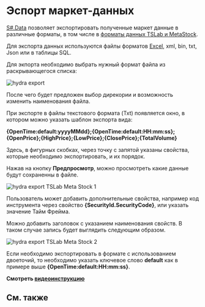 # Эспорт маркет\-данных

[S\#.Data](Hydra.md) позволяет экспортировать полученные маркет данные в различные форматы, в том числе в [форматы данных TSLab и MetaStock](Hydra_Export_TSLab_MetaStock.md).

Для экспорта данных используются файлы форматов [Excel](https://ru.wikipedia.org/wiki/Excel), xml, bin, txt, Json или в таблицы SQL.

Для экпорта необходимо выбрать нужный формат файла из раскрывающегося списка:

![hydra export](~/images/hydra_export.png)

После чего будет предложен выбор дирекории и возможность изменить наименования файла.

При экспорте в файлы текстового формата (Txt) появляется окно, в котором можно указать шаблон экспорта вида: 

**{OpenTime:default:yyyyMMdd};{OpenTime:default:HH:mm:ss};{OpenPrice};{HighPrice};{LowPrice};{ClosePrice};{TotalVolume}**

Здесь, в фигурных скобках, через точку с запятой указаны свойства, которые необходимо экспортировать, и их порядок.

Нажав на кнопку **Предпросмотр**, можно просмотреть какие данные будут сохраненны в файле.

![hydra export TSLab Meta Stock 1](~/images/hydra_export_TSLab_MetaStock_1.png)

Пользователь может добавить дополнительные свойства, например код инструмента через свойство **{SecurityId.SecurityCode}**, или указать значение Тайм Фрейма.

Можно добавить заголовок с указанием наименования свойств. В таком случае запись будет выглядить следующим образом.

![hydra export TSLab Meta Stock 2](~/images/hydra_export_TSLab_MetaStock_2.png)

Если необходимо экспортировать в формате с использованием двоеточий, то необходимо указать ключевое слово **default** как в примере выше **{OpenTime:default:HH:mm:ss}**.

**Смотреть [видеоинструкцию](HydraDiffSaveFormat.md)**

## См. также
